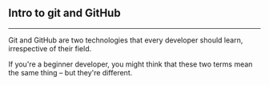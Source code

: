 ## Intro to git and GitHub
***

Git and GitHub are two technologies that every developer should learn, irrespective of their field.

If you're a beginner developer, you might think that these two terms mean the same thing – but they're different.
